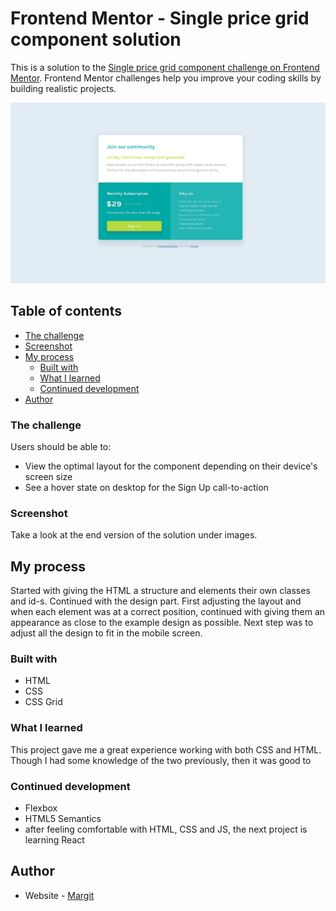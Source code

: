 # Frontend Mentor - Single price grid component solution

This is a solution to the [Single price grid component challenge on Frontend Mentor](https://www.frontendmentor.io/challenges/single-price-grid-component-5ce41129d0ff452fec5abbbc). Frontend Mentor challenges help you improve your coding skills by building realistic projects. 

![Design preview for the Single price grid component coding challenge](./images/SinglePriceGridWeb.png)

## Table of contents

- [The challenge](#the-challenge)
- [Screenshot](#screenshot)
- [My process](#my-process)
  - [Built with](#built-with)
  - [What I learned](#what-i-learned)
  - [Continued development](#continued-development)
- [Author](#author)

### The challenge

Users should be able to:

- View the optimal layout for the component depending on their device's screen size
- See a hover state on desktop for the Sign Up call-to-action

### Screenshot

Take a look at the end version of the solution under images. 

## My process

Started with giving the HTML a structure and elements their own classes and id-s. Continued with the design part. First adjusting the layout and when each element was  at a correct position, continued with giving them an appearance as close to the example design as possible. Next step was to adjust all the design to fit in the mobile screen. 

### Built with

- HTML
- CSS
- CSS Grid

### What I learned

This project gave me a great experience working with both CSS and HTML. Though I had some knowledge of the two previously, then it was good to 


### Continued development

- Flexbox
- HTML5 Semantics
- after feeling comfortable with HTML, CSS and JS, the next project is learning React

## Author

- Website - [Margit](https://www.linkedin.com/in/margit-kuhlberg-a57b94203/?originalSubdomain=ee)

